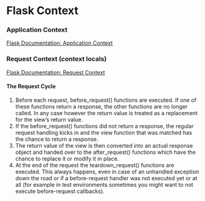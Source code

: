 # Flask Context

### Application Context
[Flask Documentation: Application Context](http://flask.pocoo.org/docs/0.12/appcontext/)
### Request Context (context locals)
[Flask Documentation: Request Context](http://flask.pocoo.org/docs/0.12/reqcontext/)

#### The Request Cycle

1. Before each request, before_request() functions are executed. If one of these functions return a response, the other functions are no longer called. In any case however the return value is treated as a replacement for the view’s return value.
2. If the before_request() functions did not return a response, the regular request handling kicks in and the view function that was matched has the chance to return a response.
3. The return value of the view is then converted into an actual response object and handed over to the after_request() functions which have the chance to replace it or modify it in place.
4. At the end of the request the teardown_request() functions are executed. This always happens, even in case of an unhandled exception down the road or if a before-request handler was not executed yet or at all (for example in test environments sometimes you might want to not execute before-request callbacks).
